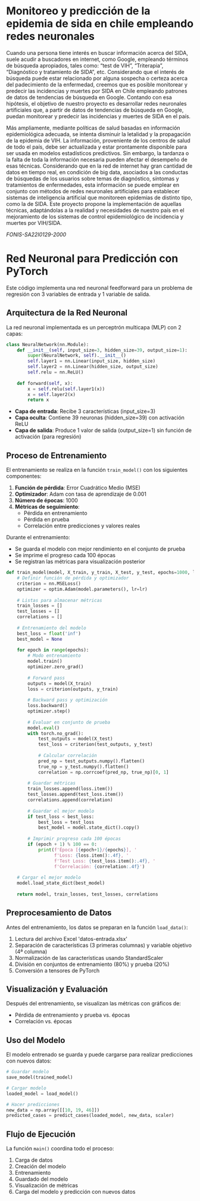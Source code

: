 # Monitoreo y predicción de la epidemia de sida en chile empleando redes neuronales

Cuando una persona tiene interés en buscar información acerca del SIDA, suele acudir a buscadores en internet, como Google, empleando términos de búsqueda apropiados, tales como: “test de VIH”, “Triterapia”, “Diagnóstico y tratamiento de SIDA”, etc. Considerando que el interés de búsqueda puede estar relacionado por alguna sospecha o certeza acerca del padecimiento de la enfermedad, creemos que es posible monitorear y predecir las incidencias y muertes por SIDA en Chile empleando patrones de datos de tendencias de búsqueda en Google. Contando con esa hipótesis, el objetivo de nuestro proyecto es desarrollar redes neuronales artificiales que, a partir de datos de tendencias de búsqueda en Google, puedan monitorear y predecir las incidencias y muertes de SIDA en el país.

Más ampliamente, mediante políticas de salud basadas en información epidemiológica adecuada, se intenta disminuir la letalidad y la propagación de la epidemia de VIH. La información, proveniente de los centros de salud de todo el país, debe ser actualizada y estar prontamente disponible para ser usada en modelos estadísticos predictivos. Sin embargo, la tardanza o la falta de toda la información necesaria pueden afectar el desempeño de esas técnicas. Considerando que en la red de internet hay gran cantidad de datos en tiempo real, en condición de big data, asociados a las conductas de búsquedas de los usuarios sobre temas de diagnóstico, síntomas y tratamientos de enfermedades, esta información se puede emplear en conjunto con métodos de redes neuronales artificiales para establecer sistemas de inteligencia artificial que monitoreen epidemias de distinto tipo, como la de SIDA. Este proyecto propone la implementación de aquellas técnicas, adaptándolas a la realidad y necesidades de nuestro país en el mejoramiento de los sistemas de control epidemiológico de incidencia y muertes por VIH/SIDA.


*FONIS-SA22I0129-2000*


# Red Neuronal para Predicción con PyTorch

Este código implementa una red neuronal feedforward para un problema de regresión con 3 variables de entrada y 1 variable de salida.

## Arquitectura de la Red Neuronal

La red neuronal implementada es un perceptrón multicapa (MLP) con 2 capas:

```python
class NeuralNetwork(nn.Module):
    def __init__(self, input_size=3, hidden_size=39, output_size=1):
        super(NeuralNetwork, self).__init__()
        self.layer1 = nn.Linear(input_size, hidden_size)
        self.layer2 = nn.Linear(hidden_size, output_size)
        self.relu = nn.ReLU()
       
    def forward(self, x):
        x = self.relu(self.layer1(x))
        x = self.layer2(x)
        return x
```

- **Capa de entrada**: Recibe 3 características (input_size=3)
- **Capa oculta**: Contiene 39 neuronas (hidden_size=39) con activación ReLU
- **Capa de salida**: Produce 1 valor de salida (output_size=1) sin función de activación (para regresión)

## Proceso de Entrenamiento

El entrenamiento se realiza en la función `train_model()` con los siguientes componentes:

1. **Función de pérdida**: Error Cuadrático Medio (MSE)
2. **Optimizador**: Adam con tasa de aprendizaje de 0.001
3. **Número de épocas**: 1000
4. **Métricas de seguimiento**:
   - Pérdida en entrenamiento
   - Pérdida en prueba
   - Correlación entre predicciones y valores reales

Durante el entrenamiento:
- Se guarda el modelo con mejor rendimiento en el conjunto de prueba
- Se imprime el progreso cada 100 épocas
- Se registran las métricas para visualización posterior

```python
def train_model(model, X_train, y_train, X_test, y_test, epochs=1000, lr=0.001):
    # Definir función de pérdida y optimizador
    criterion = nn.MSELoss()
    optimizer = optim.Adam(model.parameters(), lr=lr)
    
    # Listas para almacenar métricas
    train_losses = []
    test_losses = []
    correlations = []
    
    # Entrenamiento del modelo
    best_loss = float('inf')
    best_model = None
    
    for epoch in range(epochs):
        # Modo entrenamiento
        model.train()
        optimizer.zero_grad()
        
        # Forward pass
        outputs = model(X_train)
        loss = criterion(outputs, y_train)
        
        # Backward pass y optimización
        loss.backward()
        optimizer.step()
        
        # Evaluar en conjunto de prueba
        model.eval()
        with torch.no_grad():
            test_outputs = model(X_test)
            test_loss = criterion(test_outputs, y_test)
            
            # Calcular correlación
            pred_np = test_outputs.numpy().flatten()
            true_np = y_test.numpy().flatten()
            correlation = np.corrcoef(pred_np, true_np)[0, 1]
        
        # Guardar métricas
        train_losses.append(loss.item())
        test_losses.append(test_loss.item())
        correlations.append(correlation)
        
        # Guardar el mejor modelo
        if test_loss < best_loss:
            best_loss = test_loss
            best_model = model.state_dict().copy()
        
        # Imprimir progreso cada 100 épocas
        if (epoch + 1) % 100 == 0:
            print(f'Época [{epoch+1}/{epochs}], '
                  f'Loss: {loss.item():.4f}, '
                  f'Test Loss: {test_loss.item():.4f}, '
                  f'Correlación: {correlation:.4f}')
    
    # Cargar el mejor modelo
    model.load_state_dict(best_model)
    
    return model, train_losses, test_losses, correlations
```

## Preprocesamiento de Datos

Antes del entrenamiento, los datos se preparan en la función `load_data()`:

1. Lectura del archivo Excel 'datos-entrada.xlsx'
2. Separación de características (3 primeras columnas) y variable objetivo (4ª columna)
3. Normalización de las características usando StandardScaler
4. División en conjuntos de entrenamiento (80%) y prueba (20%)
5. Conversión a tensores de PyTorch

## Visualización y Evaluación

Después del entrenamiento, se visualizan las métricas con gráficos de:
- Pérdida de entrenamiento y prueba vs. épocas
- Correlación vs. épocas

## Uso del Modelo

El modelo entrenado se guarda y puede cargarse para realizar predicciones con nuevos datos:

```python
# Guardar modelo
save_model(trained_model)

# Cargar modelo
loaded_model = load_model()

# Hacer predicciones
new_data = np.array([[10, 19, 46]])
predicted_cases = predict_cases(loaded_model, new_data, scaler)
```

## Flujo de Ejecución

La función `main()` coordina todo el proceso:
1. Carga de datos
2. Creación del modelo
3. Entrenamiento
4. Guardado del modelo
5. Visualización de métricas
6. Carga del modelo y predicción con nuevos datos
